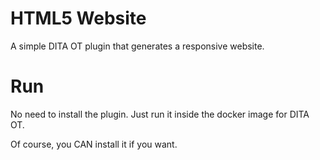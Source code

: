 # HTML5 Website
A simple DITA OT plugin that generates a responsive website.

# Run
No need to install the plugin. Just run it inside the docker image for DITA OT.

Of course, you CAN install it if you want.